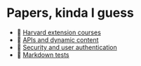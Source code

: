 # Papers, kinda I guess

* 🔗 [Harvard extension courses](courses.md)
* 🔗 [APIs and dynamic content](api.md)
* 🔗 [Security and user authentication](auth.md)
* 🔗 [Markdown tests](markdown_tests.md)
